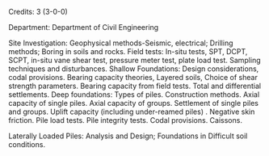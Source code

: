 Credits: 3 (3-0-0)

Department: Department of Civil Engineering

Site Investigation: Geophysical methods-Seismic, electrical; Drilling methods; Boring in soils and rocks. Field tests: In-situ tests, SPT, DCPT, SCPT, in-situ vane shear test, pressure meter test, plate load test. Sampling techniques and disturbances. Shallow Foundations: Design considerations, codal provisions. Bearing capacity theories, Layered soils, Choice of shear strength parameters. Bearing capacity from field tests. Total and differential settlements. Deep foundations: Types of piles. Construction methods. Axial capacity of single piles. Axial capacity of groups. Settlement of single piles and groups. Uplift capacity (including under-reamed piles) . Negative skin friction. Pile load tests. Pile integrity tests. Codal provisions. Caissons.

Laterally Loaded Piles: Analysis and Design; Foundations in Difficult soil conditions.